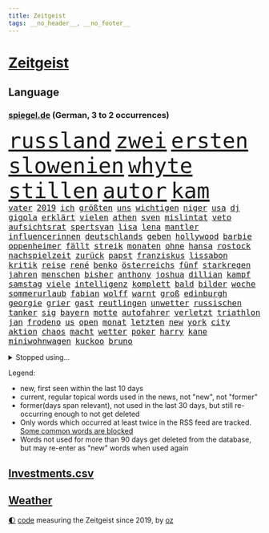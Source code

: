 ```yaml
---
title: Zeitgeist
tags: __no_header__, __no_footer__
---
```


# [Zeitgeist](https://oliz.io/zeitgeist/)

## Language

<h3><a href="https://www.spiegel.de" target="_blank">spiegel.de</a> (German, 3 to 2 occurrences)</h3>
<p style="font-family:monospace">
<span style="font-size:32pt"><a href="news_links.html#russland" class="current">russland</a></span>
<span style="font-size:32pt"><a href="news_links.html#zwei" class="current">zwei</a></span>
<span style="font-size:32pt"><a href="news_links.html#ersten" class="current">ersten</a></span>
<span style="font-size:32pt"><a href="news_links.html#slowenien" class="current">slowenien</a></span>
<span style="font-size:32pt"><a href="news_links.html#whyte" class="new">whyte</a></span>
<span style="font-size:32pt"><a href="news_links.html#stillen" class="current">stillen</a></span>
<span style="font-size:32pt"><a href="news_links.html#autor" class="current">autor</a></span>
<span style="font-size:32pt"><a href="news_links.html#kam" class="current">kam</a></span>
<br>
<span style="font-size:12pt"><a href="news_links.html#vater" class="current">vater</a></span>
<span style="font-size:12pt"><a href="news_links.html#2019" class="current">2019</a></span>
<span style="font-size:12pt"><a href="news_links.html#ich" class="current">ich</a></span>
<span style="font-size:12pt"><a href="news_links.html#größten" class="current">größten</a></span>
<span style="font-size:12pt"><a href="news_links.html#uns" class="current">uns</a></span>
<span style="font-size:12pt"><a href="news_links.html#wichtigen" class="current">wichtigen</a></span>
<span style="font-size:12pt"><a href="news_links.html#niger" class="current">niger</a></span>
<span style="font-size:12pt"><a href="news_links.html#usa" class="current">usa</a></span>
<span style="font-size:12pt"><a href="news_links.html#dj" class="new">dj</a></span>
<span style="font-size:12pt"><a href="news_links.html#gigola" class="new">gigola</a></span>
<span style="font-size:12pt"><a href="news_links.html#erklärt" class="current">erklärt</a></span>
<span style="font-size:12pt"><a href="news_links.html#vielen" class="current">vielen</a></span>
<span style="font-size:12pt"><a href="news_links.html#athen" class="current">athen</a></span>
<span style="font-size:12pt"><a href="news_links.html#sven" class="current">sven</a></span>
<span style="font-size:12pt"><a href="news_links.html#mislintat" class="new">mislintat</a></span>
<span style="font-size:12pt"><a href="news_links.html#veto" class="current">veto</a></span>
<span style="font-size:12pt"><a href="news_links.html#aufsichtsrat" class="current">aufsichtsrat</a></span>
<span style="font-size:12pt"><a href="news_links.html#spertsyan" class="new">spertsyan</a></span>
<span style="font-size:12pt"><a href="news_links.html#lisa" class="current">lisa</a></span>
<span style="font-size:12pt"><a href="news_links.html#lena" class="current">lena</a></span>
<span style="font-size:12pt"><a href="news_links.html#mantler" class="new">mantler</a></span>
<span style="font-size:12pt"><a href="news_links.html#influencerinnen" class="current">influencerinnen</a></span>
<span style="font-size:12pt"><a href="news_links.html#deutschlands" class="current">deutschlands</a></span>
<span style="font-size:12pt"><a href="news_links.html#geben" class="current">geben</a></span>
<span style="font-size:12pt"><a href="news_links.html#hollywood" class="current">hollywood</a></span>
<span style="font-size:12pt"><a href="news_links.html#barbie" class="current">barbie</a></span>
<span style="font-size:12pt"><a href="news_links.html#oppenheimer" class="current">oppenheimer</a></span>
<span style="font-size:12pt"><a href="news_links.html#fällt" class="current">fällt</a></span>
<span style="font-size:12pt"><a href="news_links.html#streik" class="current">streik</a></span>
<span style="font-size:12pt"><a href="news_links.html#monaten" class="current">monaten</a></span>
<span style="font-size:12pt"><a href="news_links.html#ohne" class="current">ohne</a></span>
<span style="font-size:12pt"><a href="news_links.html#hansa" class="new">hansa</a></span>
<span style="font-size:12pt"><a href="news_links.html#rostock" class="current">rostock</a></span>
<span style="font-size:12pt"><a href="news_links.html#nachspielzeit" class="current">nachspielzeit</a></span>
<span style="font-size:12pt"><a href="news_links.html#zurück" class="current">zurück</a></span>
<span style="font-size:12pt"><a href="news_links.html#papst" class="current">papst</a></span>
<span style="font-size:12pt"><a href="news_links.html#franziskus" class="current">franziskus</a></span>
<span style="font-size:12pt"><a href="news_links.html#lissabon" class="current">lissabon</a></span>
<span style="font-size:12pt"><a href="news_links.html#kritik" class="current">kritik</a></span>
<span style="font-size:12pt"><a href="news_links.html#reise" class="current">reise</a></span>
<span style="font-size:12pt"><a href="news_links.html#rené" class="current">rené</a></span>
<span style="font-size:12pt"><a href="news_links.html#benko" class="current">benko</a></span>
<span style="font-size:12pt"><a href="news_links.html#österreichs" class="current">österreichs</a></span>
<span style="font-size:12pt"><a href="news_links.html#fünf" class="current">fünf</a></span>
<span style="font-size:12pt"><a href="news_links.html#starkregen" class="current">starkregen</a></span>
<span style="font-size:12pt"><a href="news_links.html#jahren" class="current">jahren</a></span>
<span style="font-size:12pt"><a href="news_links.html#menschen" class="current">menschen</a></span>
<span style="font-size:12pt"><a href="news_links.html#bisher" class="current">bisher</a></span>
<span style="font-size:12pt"><a href="news_links.html#anthony" class="current">anthony</a></span>
<span style="font-size:12pt"><a href="news_links.html#joshua" class="current">joshua</a></span>
<span style="font-size:12pt"><a href="news_links.html#dillian" class="new">dillian</a></span>
<span style="font-size:12pt"><a href="news_links.html#kampf" class="current">kampf</a></span>
<span style="font-size:12pt"><a href="news_links.html#samstag" class="current">samstag</a></span>
<span style="font-size:12pt"><a href="news_links.html#viele" class="current">viele</a></span>
<span style="font-size:12pt"><a href="news_links.html#intelligenz" class="current">intelligenz</a></span>
<span style="font-size:12pt"><a href="news_links.html#komplett" class="current">komplett</a></span>
<span style="font-size:12pt"><a href="news_links.html#bald" class="current">bald</a></span>
<span style="font-size:12pt"><a href="news_links.html#bilder" class="current">bilder</a></span>
<span style="font-size:12pt"><a href="news_links.html#woche" class="current">woche</a></span>
<span style="font-size:12pt"><a href="news_links.html#sommerurlaub" class="current">sommerurlaub</a></span>
<span style="font-size:12pt"><a href="news_links.html#fabian" class="current">fabian</a></span>
<span style="font-size:12pt"><a href="news_links.html#wolff" class="new">wolff</a></span>
<span style="font-size:12pt"><a href="news_links.html#warnt" class="current">warnt</a></span>
<span style="font-size:12pt"><a href="news_links.html#groß" class="current">groß</a></span>
<span style="font-size:12pt"><a href="news_links.html#edinburgh" class="current">edinburgh</a></span>
<span style="font-size:12pt"><a href="news_links.html#georgie" class="new">georgie</a></span>
<span style="font-size:12pt"><a href="news_links.html#grier" class="new">grier</a></span>
<span style="font-size:12pt"><a href="news_links.html#gast" class="current">gast</a></span>
<span style="font-size:12pt"><a href="news_links.html#reutlingen" class="new">reutlingen</a></span>
<span style="font-size:12pt"><a href="news_links.html#unwetter" class="current">unwetter</a></span>
<span style="font-size:12pt"><a href="news_links.html#russischen" class="current">russischen</a></span>
<span style="font-size:12pt"><a href="news_links.html#tanker" class="current">tanker</a></span>
<span style="font-size:12pt"><a href="news_links.html#sig" class="new">sig</a></span>
<span style="font-size:12pt"><a href="news_links.html#bayern" class="current">bayern</a></span>
<span style="font-size:12pt"><a href="news_links.html#motte" class="new">motte</a></span>
<span style="font-size:12pt"><a href="news_links.html#autofahrer" class="current">autofahrer</a></span>
<span style="font-size:12pt"><a href="news_links.html#verletzt" class="current">verletzt</a></span>
<span style="font-size:12pt"><a href="news_links.html#triathlon" class="current">triathlon</a></span>
<span style="font-size:12pt"><a href="news_links.html#jan" class="current">jan</a></span>
<span style="font-size:12pt"><a href="news_links.html#frodeno" class="current">frodeno</a></span>
<span style="font-size:12pt"><a href="news_links.html#us" class="new">us</a></span>
<span style="font-size:12pt"><a href="news_links.html#open" class="current">open</a></span>
<span style="font-size:12pt"><a href="news_links.html#monat" class="current">monat</a></span>
<span style="font-size:12pt"><a href="news_links.html#letzten" class="current">letzten</a></span>
<span style="font-size:12pt"><a href="news_links.html#new" class="current">new</a></span>
<span style="font-size:12pt"><a href="news_links.html#york" class="current">york</a></span>
<span style="font-size:12pt"><a href="news_links.html#city" class="current">city</a></span>
<span style="font-size:12pt"><a href="news_links.html#aktion" class="current">aktion</a></span>
<span style="font-size:12pt"><a href="news_links.html#chaos" class="current">chaos</a></span>
<span style="font-size:12pt"><a href="news_links.html#macht" class="current">macht</a></span>
<span style="font-size:12pt"><a href="news_links.html#wetter" class="current">wetter</a></span>
<span style="font-size:12pt"><a href="news_links.html#poker" class="current">poker</a></span>
<span style="font-size:12pt"><a href="news_links.html#harry" class="current">harry</a></span>
<span style="font-size:12pt"><a href="news_links.html#kane" class="current">kane</a></span>
<span style="font-size:12pt"><a href="news_links.html#miniwohnwagen" class="new">miniwohnwagen</a></span>
<span style="font-size:12pt"><a href="news_links.html#kuckoo" class="new">kuckoo</a></span>
<span style="font-size:12pt"><a href="news_links.html#bruno" class="current">bruno</a></span>
</p>
<details>
<summary>Stopped using...</summary>
<p class="former" style="font-size:12pt">
gerichtshof(1018) kassiert(1017) wirkte(1017) abgeordnete(1016) hinaus(1016) tatverdächtige(1016) warnung(1016) abgeordneten(1015) alternativen(1015) maria(1015) verpflichtet(1015) volkswagen(1015) meghan(1014) spdpolitikerin(1014) bremen(1013) direkt(1013) erklärte(1013) freiheitsstrafe(1013) riss(1013) angekommen(1012) bundesweit(1012) geduld(1012) gerechtigkeit(1012) gesundheit(1012) hessen(1012) schweigen(1012) senat(1012) 2018(1011) arbeitsplatz(1011) attentat(1011) eng(1011) erwägt(1011) illegalen(1011) kriminellen(1011) stellte(1011) streiten(1011) untersuchungsausschuss(1011) werder(1011) einzug(1010) enthüllt(1010) italienische(1010) kardinal(1010) patienten(1010) persönliche(1010) studierenden(1010) verhindert(1010) bielefeld(1009) energien(1009) geldstrafe(1009) geändert(1009) investitionen(1009) legen(1009) nahverkehr(1009) spott(1009) unterstützt(1009) verlierer(1009) verschiebt(1009) walter(1009) beklagen(1008) dauerhaft(1008) krankenhäusern(1008) maß(1008) queen(1008) rafael(1008) 27(1007) bedenken(1007) besetzt(1007) erlitt(1007) mangelt(1007) verdächtiger(1007) 65(1006) argumente(1006) dfb(1006) erschüttert(1006) lebte(1006) verheerenden(1006) verhängte(1006) zählen(1006) appell(1005) ermöglichen(1005) rainer(1005) verschwand(1005) via(1005) gebrochen(1004) pocht(1004) schuss(1004) finanziell(1003) leid(1003) schlagzeilen(1003) viktor(1003) hotels(1002) orbán(1002) welchen(1002) wütend(1002) bekamen(1001) claudia(1001) restaurants(1001) verursacht(1001) produzieren(1000) steckte(1000) verfehlt(1000) durchsuchungen(999) italienischen(999) internen(998) offenen(998) 23(997) langfristig(997) aktiv(996) angeklagten(996) empfängt(996) immunität(995) erfolgreichsten(992) übernommen(992) halb(991) drängen(990) großem(990) behalten(989) jürgen(989) staffel(989) spiegelumfrage(987) favorit(986) orten(986) rentner(986) s(986) verantwortung(985) wandel(984) automatisch(983) insassen(983) profis(983) legende(982) vorgänger(982) beweise(981) halbe(981) stress(980) präsenz(979) karten(977) gruppen(976) kandidatur(976) benötigen(975) schützt(975) dramatischen(974) verständnis(974) abgeschlossen(968) einblicke(962) teuren(959) abschluss(956) verdoppelt(956) gebieten(954) woelki(929) polizeiruf(917) schlaf(909) kannte(875) skandale(873) rückgang(870) hochschulen(857) universitäten(853) bewirbt(841) lehren(771) flohen(769) ausbildung(766) sergej(746) las(724) einführung(723) ausgefallen(718) erscheint(713) japans(709) russischem(706) günstiges(700) rückgabe(687) befreiung(682) getöteten(674) telefoniert(670) minderheiten(667) vorteil(665) offene(663) konflikts(653) krankenkassen(645) eingeführt(644) gedrängt(638) elke(637) heidenreich(637) umsetzung(622) radikaler(617) bekannteste(612) auseinandersetzungen(598) lebenslang(596) kompromiss(584) sank(584) verabschieden(583) zuständig(578) arbeitsminister(575) klappt(575) kanzlers(574) gefühle(571) nadal(570) audi(559) neuwagen(559) widersprechen(559) verpflichtung(555) wild(552) bonn(549) geklagt(545) wettkampf(544) erneuert(543) euch(537) gezwungen(534) wagt(534) bestand(529) überzeugung(529) emotionalen(528) positiven(526) brüder(520) transparenz(517) 17jährige(515) don(510) fern(506) dubiosen(505) gelöst(505) vermieter(504) gestärkt(500) dieter(494) erneuerbare(490) messerangriff(490) spiegelbildungsnewsletter(490) lindners(485) hochrangigen(484) hochschule(484) rezession(481) wiederaufbau(473) besetzten(472) niedersächsischen(472) spekulationen(471) ausfall(457) locken(457) beigelegt(456) drohe(455) durchsuchen(454) ufer(451) recherchen(438) fahrräder(437) kippt(434) ancelotti(430) carlo(430) isoliert(428) ran(425) andy(424) 79(422) grünenpolitikerin(422) elisabeth(421) verklagen(420) steuerzahler(419) lidl(412) einhalten(407) kaffee(407) befeuert(406) kühnert(406) verhaftung(402) brasilianischen(397) attestiert(393) wozu(391) grün(390) erobern(389) republikanern(388) tirol(387) bekämpft(386) neustart(386) persönlicher(386) 16jähriger(382) bundes(382) verkehrsministerium(380) sehe(379) geschichtenewsletter(378) vorantreiben(378) extra(376) islamische(376) bleibe(375) erlegen(375) stören(374) lieferengpässe(368) aufgaben(367) ausgewertet(366) einnahme(360) eigentliche(355) angespannt(354) tode(352) vertrauliche(352) abitur(350) fahrerin(350) werben(345) neukölln(344) heidenheim(342) 89(340) wütet(340) terminal(339) diktatur(336) lebenslange(336) tücken(336) verabschiedete(336) perfekt(335) antarktis(329) elefanten(329) produzent(325) angezeigt(323) rot(323) eben(322) banden(321) fische(320) klappen(320) belastungen(319) behindert(317) satellitenbilder(316) roboter(311) atomausstieg(310) aufholjagd(307) bewusstlos(305) eingehalten(302) nationaltrainer(302) tarifstreit(301) 42jährige(299) laufende(298) wohnraum(296) fabrik(292) neymar(292) niederlagen(291) silva(290) symbole(289) arzneimittel(288) direktor(288) exklusiv(288) steven(288) urteilt(288) illegales(286) klimaaktivistin(286) sparkurs(286) immobilienkonzern(285) sauber(285) abgelegt(283) verfängt(283) 300000(281) festgehalten(279) massenweise(278) jewgeni(275) ignoriert(273) kocht(273) absehbar(272) deuten(271) entführt(269) erklärungen(269) außenpolitik(264) beerdigt(264) luftangriffe(264) bekenntnis(261) misstrauen(258) zugeständnisse(257) carolina(256) umbruch(256) nachrichtenagentur(255) ulm(252) häufigsten(248) regenwald(248) kritisierten(245) ernennung(242) autofahrerin(241) jeff(241) formiert(239) prophezeit(239) verbrenner(239) autokonzern(238) rennens(238) präsidentschaftskandidatur(237) hirn(236) anzahl(235) rupert(234) straßenblockaden(232) beunruhigt(230) game(230) mitgliedern(230) russell(229) technische(229) kunstwerk(228) ushersteller(228) wiederholen(226) geschwiegen(225) durcheinander(224) legten(224) zugunglück(224) wirklichkeit(222) glimpflich(221) gekündigt(220) 2009(219) forderten(219) little(219) sportgeschichte(219) supermarkt(219) ubahn(219) ungewöhnliches(219) kurzzeitig(216) bundesrechnungshof(215) opfers(215) manipulierte(214) kriegen(213) tvserie(213) konzernchef(210) kundgebung(210) streamingdienst(209) weißes(208) erkennbar(207) wilde(207) ähnliche(207) professionell(206) kulturstaatsministerin(205) besonderer(203) zehnte(202) modells(200) bruchteil(199) fahnder(199) mittelpunkt(199) ussängerin(199) auflage(196) feldern(196) gerüstet(196) klimafreundlicher(195) revision(195) geschadet(194) telefonat(194) fassen(193) nachteil(193) mächtig(192) plätze(192) gebühren(191) gerückt(190) gesundheitliche(190) großraum(190) demonstriert(189) erweisen(189) prozesse(189) immobilienpreise(188) lehre(188) wucht(188) belarussischen(187) wilden(187) erliegen(185) soest(185) adam(184) bundeswirtschaftsminister(184) verfolger(184) parteifreund(183) wohlstand(182) mitgerissen(181) unbrauchbar(181) bad(180) sorgten(180) zwingt(180) entwickelten(179) wand(179) wayne(179) aufträgen(178) fortan(178) geschäften(177) minderjährig(177) palästinensern(177) irischen(174) bauer(173) sektor(173) verschuldet(173) entsprechende(172) ocean(172) 52(171) erbost(171) gewaltvorwürfe(171) rast(171) rheinmetall(171) sozialer(171) vorstandschef(171) wände(171) islamistischen(170) einbruchs(169) pascha(169) dasteht(168) herrschaft(168) rüstungsindustrie(168) zurückgelassen(168) erschüttern(167) getötete(167) siebenjährige(167) cumexskandal(164) nicolas(164) bvb(163) räume(163) bestrafen(162) do(162) kleinere(162) stoffe(162) umweltbundesamt(162) verbreiteten(162) erstellt(161) geständnis(161) dennis(160) wagnertruppe(160) zehnten(160) bildet(159) messerangriffs(159) scholz’(159) habecks(158) militäreinsatz(158) race(158) abiturienten(157) allerlei(156) regierungsparteien(156) hinterbliebenen(155) story(155) angemessen(154) massachusetts(154) offenbaren(154) nachträglich(153) ringe(153) 130(152) brüskiert(152) loswerden(152) unruhe(152) usmedien(152) abgehalten(151) bewältigung(151) multimillionär(151) 13jährigen(150) schwebt(149) zaun(149) elektrisch(148) hochzeiten(148) feministische(146) gleichgeschlechtliche(146) radfahrer(146) brauche(145) zielen(145) atmen(144) gladbach(144) simone(143) sächsische(143) förderprogramm(142) komponist(142) verschwörungstheorien(142) 42jähriger(141) backen(141) erhöhten(141) kaiser(141) ratlos(141) verwandten(141) schlappe(140) 102(139) bahnstreik(139) retourkutsche(139) warburgbank(139) boxer(138) randalierer(137) souveränität(137) augsburger(136) ernüchterung(136) fähre(136) christophe(135) galtier(135) ausweitung(134) gier(134) verschont(134) büchern(133) haushaltsstreit(133) krachen(133) mindestlohn(133) rauchwolke(133) rotgrünrot(133) baltimore(132) manhattan(132) mobilisiert(132) mund(132) vorfahren(132) fakten(131) meerestiere(131) roger(131) verteidigungsministers(131) wegwerfen(131) wetterphänomen(131) pay(130) ruht(130) frisst(129) hanau(129) lasst(128) lemon(128) saisonstart(128) verbraucherinnen(128) mischung(127) staatssekretär(127) aldi(126) alligator(126) bären(126) gezahlt(126) usbundesstaats(126) eingeladen(125) mutmaßlichem(125) po(125) unbedenklich(125) verschwörungsmythen(125) alarmstufe(124) dekret(124) leuchten(124) obduziert(124) umarmt(124) 37jähriger(123) bürgermeisters(123) fälschungen(123) geheimnisvolle(123) rüstungskonzern(123) energiepreisbremsen(122) gesteht(122) ungeklärt(122) spieltag(121) dringen(120) pascal(120) zerreißprobe(120) einbauen(119) tarifkonflikt(118) beruflich(117) dieselautos(117) pen(117) bestreiten(116) ethnische(116) getränk(116) schwedischen(116) facebookkonzern(115) flop(115) militanten(115) mobil(115) 27jähriger(114) tarifvertrag(114) tropischen(113) wiederwahl(113) bovenschulte(112) tatwaffe(112) vergangenes(112) angeordnet(111) bahnreisende(111) ludger(111) machthabers(111) obduktion(111) wiedergewählt(111) schauspielers(109) ampelfraktionen(108) baugenehmigungen(108) effektiv(108) kleinkind(107) pompeji(107) wehrmacht(107) heben(106) eugh(105) geschwächt(105) malte(105) interessenkonflikte(104) günter(103) basteln(102) dauerhafte(102) managerin(102) unerlaubten(102) angelegten(101) auflösen(99) geisel(99) halbiert(99) innovationen(99) alexey(98) minderjähriger(98) moskaljow(98) ngo(98) stadler(98) theorie(98) 13jährige(97) 1974(97) fax(97) kräftige(97) militärstützpunkt(97) ramadan(97) unseres(97) versammelten(97) nirgendwo(96) singapur(96) zugunsten(96) inlandsgeheimdienst(95) klimafreundliche(95) kannibalen(93) knappes(93) erhebung(92) ferraripilot(92) frommer(92) niemandem(92) stationieren(92) altkanzlerin(91) dschidda(91) kürzt(91) längste(91) menschenrechte(91) schlichtung(91) verbringt(91) barry(90) bundestagsuntersuchungsausschuss(90) fertigung(90) fläche(90) gasheizung(90) gekennzeichnet(90) illinois(90) smog(90) track(90) verwendung(90) victor(90) zeitung(90) katastrophen(89) kuss(89) mildes(89) 9euroticket(88) badehose(88) blutigen(88) episoden(88) usjustizministerium(88) vertretung(87) café(86) einfuhren(86) flecken(86) heizungstausch(86) lärm(86) prangerte(86) radklassiker(86) rückte(86) tk(86) twitternutzer(86) betriebsräte(85) cumexaffäre(85) experiment(85) fußballbund(85) fühle(85) gehaltskürzungen(85) ost(85) unosicherheitsrats(85) verschlingen(85) wache(85) wilhelm(85) 81jährige(84) disziplinarverfahren(84) edelmetall(84) flüssigkeit(84) koalitionsvertrag(84) netzwerke(84) präsent(84) spekulieren(84) verhasst(84) aufarbeiten(83) formfehler(83) fremdverschulden(83) henne(83) härtere(83) racing(83) riesigem(83) vertrauten(83) abwasser(82) drogenkonsum(82) eingriffe(82) erinnerte(82) extrainer(82) jagen(82) kasachstan(82) kuchen(82) luxus(82) usamerikanische(82) zusatz(82) begrüßen(81) dgb(81) enttäuschte(81) impfschäden(81) schengenraum(81) beschließen(80) gefilmt(80) medienberichte(80) obszöne(80) danker(79) erfindung(79) lasse(79) leidens(79) profiteuren(79) sinnvolle(79) überwiesen(79) 209(78) generalprobe(78) geruchssinn(78) kfw(78) ordnungswidrigkeiten(78) tönen(78) ussupreme(78) abteilung(77) bodycamaufnahmen(77) drogendealer(77) erfordert(77) gefundenen(77) interna(77) mach(77) sparsam(77) tippt(77) verhältnisse(77) vielmehr(77) abiturprüfungen(76) benennt(76) digitaldrucke(76) luftüberlegenheit(76) newton(76) osteuropäische(76) rotenburg(76) tonne(76) unbegleitete(76) unterkühlt(76) wertlose(76) buchen(75) erhöhte(75) grundschüler(75) rollenklischees(75) schlechteren(75) schusswechsel(75) wiederannäherung(75) zerren(75) einkommensteuer(74) energiesicherheit(74) grauen(74) supreme(74) vergebung(74) beratungsstellen(73) gekappt(73) heirateten(73) sendezeit(73) abstellraum(72) gebäudeenergiegesetz(72) sandro(72) vermischen(72) angemessene(71) beruhen(71) entzaubert(71) erzieher(71) uniform(71) vorgeschlagen(71) berufsausbildung(70) edeka(70) exaudichef(70) faszination(70) fertigen(70) schmerzgrenze(70) schwimmbäder(70) selbstversuch(70) seltsame(70) weigert(70) abreißen(69) dreifach(69) jüdinnen(69) präsidentschaftswahlkampf(69) tierschutz(69) usdemokraten(69) verstarb(69) antun(68) aufstands(68) cotrainer(68) gerry(68) glücksspiel(68) idiot(68) modekonzern(68) reeperbahn(68) spielberg(68) vierten(68) übergibt(68) expertengremium(67) gewissheit(67) kontaktieren(67) lüneburg(67) terrorismus(67) amtsvorgängers(66) biles(66) dienste(66) drohnenattacke(66) klausel(66) owens(66) tendenziell(66) beauftragt(65) chefetagen(65) gefeuerter(65) gefördert(65) hauptrennen(65) konsumieren(65) punktet(65) richteten(65) roboters(65) 116(64) adler(64) beleuchtet(64) deckeln(64) erregen(64) fossile(64) fristlose(64) 288(63) aufsteiger(63) eklatant(63) feature(63) importpreise(63) kinderarzt(63) oma(63) organisierter(63) rekrutieren(63) samen(63) stecker(63) cumex(62) dieselprozess(62) gewerkschaftern(62) niño(62) onlinebanking(62) redbullpilot(62) ungeklärte(62) wmo(62) börsennotierten(61) koalieren(61) special(61) ökonomische(60) betreten(59) hörten(59) umbenennung(59) vetternwirtschaft(59) weltwirtschaftsforum(59) altenheime(58) arabische(58) infolge(58) kenianischen(58) moniert(58) vergabe(58) araber(57) audichef(57) gazastreifen(57) hinab(57) rechtlich(57) koranverbrennung(56) kündigungen(56) leuten(56) zeitungen(56) zugespitzt(56) dieselskandals(55) dschihad(55) mahnen(55) sauerland(55) uskapitol(55) usmilitärexperten(55) veränderter(55) abgesegnet(54) behandlungen(54) kryptowährungen(54) mafiosi(54) muscheln(54) straßenbahnen(54) anordnen(53) grunde(53) telegram(53) zelten(53) abschreckende(52) balkonkraftwerk(52) blume(52) bundesspd(52) diego(52) kopfhörer(52) pixel(52) selbstkritik(52) windgeschwindigkeiten(52) intern(51) israelischem(51) schillernde(51) schwärzungen(51) arne(50) luxuriöse(50) unentdeckt(50) wärme(50) zeugnis(50) cartoonisten(49) chiliöl(49) dauerkrise(49) eugericht(49) männerligen(49) bildchef(48) brigade(48) diekmann(48) friedhof(48) stichwahl(48) verkehrsplanung(48) anheben(47) anonyme(47) forensische(47) prüflinge(47) 1300(46) abwertenden(46) bezos(46) chancengleichheit(46) faire(46) gleichgesetzt(46) verunsichern(46) werken(46) winkler(46) indiana(45) loslösung(45) schicksals(45) schwangeren(45) speicher(45) verstärkung(45) bauteile(44) finanzunternehmer(44) heutiger(44) legalen(44) würdigte(44) amtsträger(43) anzuwerben(43) modernisieren(43) planmäßig(43) sicherheitsgründen(43) zone(43) misshandlung(42) motoren(42) uskampfjets(42) zwölfjähriger(42) cduverkehrssenatorin(41) emiraten(41) fanszene(41) fußballstadion(41) wiese(41) stationierung(40) versagte(40) überführen(40) 29jährige(39) abfindung(39) abgabe(39) eingelegt(39) friedrichstraße(39) globaler(39) kanalisation(39) megadeal(39) nachtzug(39) reinigungskraft(39) saturn(39) schwaben(39) strich(39) bejaht(38) entwicklungshelfer(38) federer(38) gasspeicher(38) tsipras(38) überweisungen(38) aktivität(37) pflegerin(37) rathäuser(37) schweiß(37) argumentiert(36) european(36) mieterbund(36) obdachlose(36) stellenwert(36) verschwendung(36) abo(35) besucherin(35) namhafte(35) warnstufe(35) wümme(35) alan(34) gerutscht(34) hiesige(34) kriminologe(34) ramsan(34) tschetschenische(34) 1889(33) bewilligt(33) torpedieren(33) vorgeht(33) ausgeschaltet(32) befugnisse(32) beschäftigung(32) illerkirchberg(32) parteivorsitzenden(32) schuldenbremse(32) seemeilen(32) terrasse(32) verfügt(32) bereichen(31) brandsätze(31) gebäudeenergiegesetzes(31) kolonien(31) neugier(31) populistischen(31) alarmsignal(30) basilikum(30) bundesagentur(30) reklamiert(30) aufbringen(29) bootsunglück(29) brennerroute(29) brooklyn(29) chiphersteller(29) gehoben(29) mächtiger(29) oldenburg(29) schmerz(29) überdurchschnittlich(29) abkassiert(28) fotovoltaik(28) längerer(28) riechen(28) schlammschlacht(28) spezielles(28) telefon(28) widersacher(28) attraktiv(27) decken(27) drinnen(27) hilferufe(27) kapitalismus(27) lübcke(27) verdienste(27) beilegung(26) grafikdesignerin(26) mitschuld(26) dnjepr(25) ehrendoktorwürde(25) parteigründung(25) sciences(25) spiderman(25) superheldenfilm(25) waggon(25) überlegen(25) amira(24) amokläufen(24) auserkoren(24) brandenburgischen(24) brechstange(24) rutsch(24) sprang(24) techniker(24) theorien(24) truppenübungsplatz(24) fertiggestellt(23) gündoğan(23) havertz(23) i̇lkay(23) pilze(23) schlüsselpositionen(23) unaufhörlich(23) bartsch(22) bezirksamt(22) ihor(22) prozessauftakt(22) sonneberg(22) toxischen(22) vermint(22) zelle(22) aiwanger(21) asylkompromiss(21) kabarettistin(21) khodr(21) kida(21) klärt(21) rumäniens(21) schwerpunkte(21) badesee(20) festsetzen(20) freiwilligen(20) fußballem(20) havarierten(20) jagten(20) quellen(20) toronto(20) voranschreitenden(20) vororten(20) ausgedient(19) autokrat(19) container(19) fischsterben(19) geheimen(19) gentechnisch(19) lieferten(19) oderkatastrophe(19) olafscholzuntersuchungsausschuss(19) verbindlich(19) wildtiere(19) eingebrannt(18) gesetzlicher(18) luftqualität(18) programme(18) schwimmer(18) sobald(18) soziologin(18) unpassend(18) vereitelt(18) ausgetreten(17) homophobe(17) parteizentrale(17) pechstein(17) pechsteins(17) teilhabe(17) söldnerführer(16) unterhaching(16) unverzeihlich(16) arztpraxen(15) jazz(15) kühn(15) monatelangem(15) privatarmee(15) speziell(15) unionsparteien(15) verlangten(15) falle(14) geteilt(14) militäroperation(14) millionenstrafe(14) nations(14) nmecha(14) stürmisch(14) telefonieren(14) versöhnen(14) burnout(13) diskriminierend(13) gleichermaßen(13) jenny(13) vergangen(13) verkehrskontrolle(13) chinooktransporthubschraubern(12) entgegenwirken(12) erschöpfung(12) finalen(12) hochtouren(12) psgtrainer(12) umlauf(12) bakterielle(11) delon(11) fachleuten(11) killer(11) rückschritt(11)
</p>
</details>
<p>Legend:
<ul>
<li><span class="new">new</span>, first seen within the last 10 days</li>
<li><span class="current">current</span>, regular topical words used in the news, not "new", not "former"</li>
<li><span class="former">former(days span relevant)</span>, not used in the last 30 days, but still re-occurring enough to not get deleted</li>
<li>Only words which occurred at least twice in the RSS feed are tracked. <a href="language/filters.py">Some common words are blocked</a></li>
<li>Words not used for more than 90 days get deleted from the database, but may re-enter as "new" words when used again</li>
</ul>
</p>

## [Investments](investments.html)[.csv](investments.csv)

## [Weather](weather.html)

<footer>
<a href="javascript:toggleTheme()" class="nav">🌓</a>
<a href="https://github.com/ooz/zeitgeist">code</a> measuring the Zeitgeist since 2019, by <a href="https://oliz.io">oz</a>
</footer>
